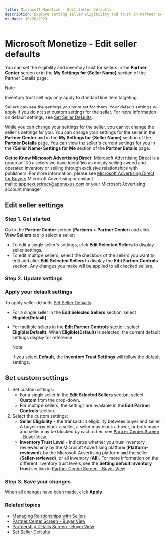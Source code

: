 ```yaml
---
title: Microsoft Monetize - Edit Seller Defaults
description: Explore setting seller eligibility and trust in Partner Center or My Settings to manage inventory efficiently for Seller Name.
ms.date: 10/28/2023
---
```


# Microsoft Monetize - Edit seller defaults

You can set the eligibility and inventory trust for sellers in the **Partner Center** screen or in the **My Settings for {Seller Name}** section of the Partner Details page.

> [!NOTE]
> Inventory trust settings only apply to standard line item targeting.

Sellers can see the settings you have set for them. Your default settings will apply if you do not set custom settings for the seller. For more information on default settings, see [Set Seller Defaults](set-seller-defaults.md).

While you can change your settings for the seller, you cannot change the seller's settings for you. You can change your settings for the seller in the **Partner Center** and in the **My Settings for {Seller Name}** section of the **Partner Details** page. You can view the seller's current settings for you in the **{Seller Name} Settings for Me** section of the **Partner Details** page.

**Get to Know Microsoft Advertising Direct**: Microsoft Advertising Direct is a group of 100+ sellers we have identified as mostly selling owned and operated inventory or selling through exclusive relationships with publishers. For more information, please see [Microsoft Advertising Direct for Buyers](appnexus-direct-for-buyers.md) Microsoft Advertising or contact [mailto:appnexusdirect@appnexus.com](mailto:appnexusdirect@appnexus.com) or your Microsoft Advertising account manager.

## Edit seller settings

### Step 1. Get started

Go to the **Partner Center** screen (**Partners** >  **Partner Center**) and click **View Sellers** tab to select a seller:

- To edit a single seller's settings, click **Edit Selected Sellers** to display seller settings.
- To edit multiple sellers, select the checkbox of the sellers you want to edit and click **Edit Selected Sellers** to display the **Edit Partner Controls** section. Any changes you make will be applied to all checked sellers.

### Step 2. Update settings

### Apply your default settings

To apply seller defaults [Set Seller Defaults](set-seller-defaults.md):

- For a single seller in the **Edit Selected Sellers** section, select **Eligible(Default)**.

- For multiple sellers in the **Edit Partner Controls** section, select **Eligible(Default)**. When **Eligible(Default)** is selected, the current default settings display for reference.

  > [!NOTE]
  > If you select **Default**, the **Inventory Trust Settings** will follow the default settings.

## Set custom settings

1. Set custom settings:
    - For a single seller in the **Edit Selected Sellers** section, select **Custom** from the drop-down.
    - For multiple sellers, the settings are available in the **Edit Partner Controls** section.
1. Select the custom settings:
    - **Seller Eligibility** - the transaction eligibility between buyer and seller. A buyer may block a seller, a seller may block a buyer, or both buyer and seller may be blocked by each other, see [Partner Center Screen - Buyer View](partner-center-screen-buyer-view.md).
    - **Inventory Trust Level** - indicates whether you trust inventory reviewed only by the Microsoft Advertising platform (**Platform-reviewed**), by the Microsoft Advertising platform and the seller (**Seller-reviewed**), or all inventory (**All**). For more information on the different inventory trust levels, see the **Setting default inventory trust** section in [Partner Center Screen - Buyer View](partner-center-screen-buyer-view.md).

### Step 3. Save your changes

When all changes have been made, click **Apply**.

### Related topics

- [Managing Relationships with Sellers](managing-relationships-with-sellers.md)
- [Partner Center Screen - Buyer View](partner-center-screen-buyer-view.md)
- [Partnership Details Screen - Buyer View](partnership-details-screen-buyer-view.md)
- [Set Seller Defaults](set-seller-defaults.md)

